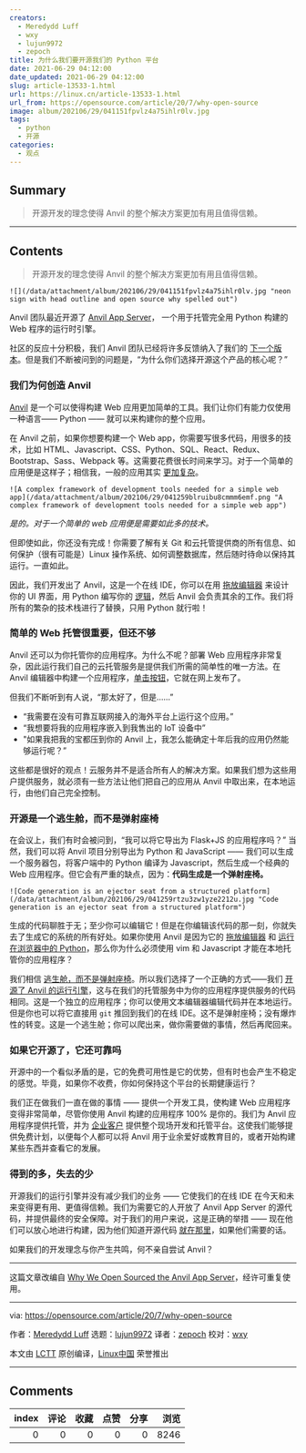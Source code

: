 ```yaml
---
creators:
  - Meredydd Luff
  - wxy
  - lujun9972
  - zepoch
title: 为什么我们要开源我们的 Python 平台
date: 2021-06-29 04:12:00
date_updated: 2021-06-29 04:12:00
slug: article-13533-1.html
url: https://linux.cn/article-13533-1.html
url_from: https://opensource.com/article/20/7/why-open-source
image: album/202106/29/041151fpvlz4a75ihlr0lv.jpg
tags:
  - python
  - 开源
categories:
  - 观点
---
```


## Summary

> 开源开发的理念使得 Anvil 的整个解决方案更加有用且值得信赖。

***

<!-- more -->

## Contents

> 
> 开源开发的理念使得 Anvil 的整个解决方案更加有用且值得信赖。
> 
> 
> 

`![](/data/attachment/album/202106/29/041151fpvlz4a75ihlr0lv.jpg "neon sign with head outline and open source why spelled out")`

Anvil 团队最近开源了 [Anvil App Server](https://anvil.works/blog/open-source)， 一个用于托管完全用 Python 构建的 Web 程序的运行时引擎。

社区的反应十分积极，我们 Anvil 团队已经将许多反馈纳入了我们的 [下一个版本](https://github.com/anvil-works/anvil-runtime)。但是我们不断被问到的问题是，“为什么你们选择开源这个产品的核心呢？”

### 我们为何创造 Anvil

[Anvil](https://anvil.works/) 是一个可以使得构建 Web 应用更加简单的工具。我们让你们有能力仅使用一种语言—— Python —— 就可以来构建你的整个应用。

在 Anvil 之前，如果你想要构建一个 Web app，你需要写很多代码，用很多的技术，比如 HTML、Javascript、CSS、Python、SQL、React、Redux、Bootstrap、Sass、Webpack 等。这需要花费很长时间来学习。对于一个简单的应用便是这样子；相信我，一般的应用其实 [更加复杂](https://github.com/kamranahmedse/developer-roadmap#introduction)。

`![A complex framework of development tools needed for a simple web app](/data/attachment/album/202106/29/041259blruibu8cmmm6emf.png "A complex framework of development tools needed for a simple web app")`

*是的。对于一个简单的 web 应用便是需要如此多的技术。*

但即使如此，你还没有完成！你需要了解有关 Git 和云托管提供商的所有信息、如何保护（很有可能是）Linux 操作系统、如何调整数据库，然后随时待命以保持其运行。一直如此。

因此，我们开发出了 Anvil，这是一个在线 IDE，你可以在用 [拖放编辑器](https://anvil.works/docs/client/ui) 来设计你的 UI 界面，用 Python 编写你的 [逻辑](https://anvil.works/docs/client/python)，然后 Anvil 会负责其余的工作。我们将所有的繁杂的技术栈进行了替换，只用 Python 就行啦！

### 简单的 Web 托管很重要，但还不够

Anvil 还可以为你托管你的应用程序。为什么不呢？部署 Web 应用程序非常复杂，因此运行我们自己的云托管服务是提供我们所需的简单性的唯一方法。在 Anvil 编辑器中构建一个应用程序，[单击按钮](https://anvil.works/docs/deployment)，它就在网上发布了。

但我们不断听到有人说，“那太好了，但是……”

* “我需要在没有可靠互联网接入的海外平台上运行这个应用。”
* “我想要将我的应用程序嵌入到我售出的 IoT 设备中”
* "如果我把我的宝都压到你的 Anvil 上，我怎么能确定十年后我的应用仍然能够运行呢？”

这些都是很好的观点！云服务并不是适合所有人的解决方案。如果我们想为这些用户提供服务，就必须有一些方法让他们把自己的应用从 Anvil 中取出来，在本地运行，由他们自己完全控制。

### 开源是一个逃生舱，而不是弹射座椅

在会议上，我们有时会被问到，“我可以将它导出为 Flask+JS 的应用程序吗？” 当然，我们可以将 Anvil 项目分别导出为 Python 和 JavaScript —— 我们可以生成一个服务器包，将客户端中的 Python 编译为 Javascript，然后生成一个经典的 Web 应用程序。但它会有严重的缺点，因为：**代码生成是一个弹射座椅。**

`![Code generation is an ejector seat from a structured platform](/data/attachment/album/202106/29/041259rtzu3zw1yze2212u.jpg "Code generation is an ejector seat from a structured platform")`

生成的代码聊胜于无；至少你可以编辑它！但是在你编辑该代码的那一刻，你就失去了生成它的系统的所有好处。如果你使用 Anvil 是因为它的 [拖放编辑器](https://anvil.works/docs/editor) 和 [运行在浏览器中的 Python](https://anvil.works/docs/client)，那么你为什么必须使用 vim 和 Javascript 才能在本地托管你的应用程序？

我们相信 [逃生舱，而不是弹射座椅](https://anvil.works/blog/escape-hatches-and-ejector-seats)。所以我们选择了一个正确的方式——我们 [开源了 Anvil 的运行引擎](https://anvil.works/blog/open-source)，这与在我们的托管服务中为你的应用程序提供服务的代码相同。这是一个独立的应用程序；你可以使用文本编辑器编辑代码并在本地运行。但是你也可以将它直接用 `git` 推回到我们的在线 IDE。这不是弹射座椅；没有爆炸性的转变。这是一个逃生舱；你可以爬出来，做你需要做的事情，然后再爬回来。

### 如果它开源了，它还可靠吗

开源中的一个看似矛盾的是，它的免费可用性是它的优势，但有时也会产生不稳定的感觉。毕竟，如果你不收费，你如何保持这个平台的长期健康运行？

我们正在做我们一直在做的事情 —— 提供一个开发工具，使构建 Web 应用程序变得非常简单，尽管你使用 Anvil 构建的应用程序 100% 是你的。我们为 Anvil 应用程序提供托管，并为 [企业客户](https://anvil.works/docs/overview/enterprise) 提供整个现场开发和托管平台。这使我们能够提供免费计划，以便每个人都可以将 Anvil 用于业余爱好或教育目的，或者开始构建某些东西并查看它的发展。

### 得到的多，失去的少

开源我们的运行引擎并没有减少我们的业务 —— 它使我们的在线 IDE 在今天和未来变得更有用、更值得信赖。我们为需要它的人开放了 Anvil App Server 的源代码，并提供最终的安全保障。对于我们的用户来说，这是正确的举措 —— 现在他们可以放心地进行构建，因为他们知道开源代码 [就在那里](https://github.com/anvil-works/anvil-runtime)，如果他们需要的话。

如果我们的开发理念与你产生共鸣，何不亲自尝试 Anvil？

---

这篇文章改编自 [Why We Open Sourced the Anvil App Server](https://anvil.works/blog/why-open-source)，经许可重复使用。

---

via: <https://opensource.com/article/20/7/why-open-source>

作者：[Meredydd Luff](https://opensource.com/users/meredydd-luff) 选题：[lujun9972](https://github.com/lujun9972) 译者：[zepoch](https://github.com/zepoch) 校对：[wxy](https://github.com/wxy)

本文由 [LCTT](https://github.com/LCTT/TranslateProject) 原创编译，[Linux中国](https://linux.cn/) 荣誉推出

***

## Comments


|   index |   评论 |   收藏 |   点赞 |   分享 |   浏览 |
|--------:|-------:|-------:|-------:|-------:|-------:|
|       0 |      0 |      0 |      0 |      0 |   8246 |
